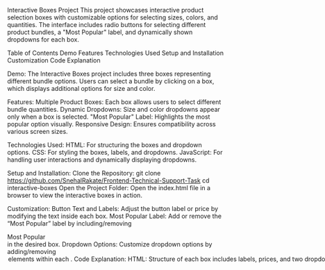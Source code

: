 
Interactive Boxes Project
This project showcases interactive product selection boxes with customizable options for selecting sizes, colors, and quantities. The interface includes radio buttons for selecting different product bundles, a "Most Popular" label, and dynamically shown dropdowns for each box.

Table of Contents
Demo
Features
Technologies Used
Setup and Installation
Customization
Code Explanation

Demo:
The Interactive Boxes project includes three boxes representing different bundle options. Users can select a bundle by clicking on a box, which displays additional options for size and color.

Features:
Multiple Product Boxes: Each box allows users to select different bundle quantities.
Dynamic Dropdowns: Size and color dropdowns appear only when a box is selected.
"Most Popular" Label: Highlights the most popular option visually.
Responsive Design: Ensures compatibility across various screen sizes.

Technologies Used:
HTML: For structuring the boxes and dropdown options.
CSS: For styling the boxes, labels, and dropdowns.
JavaScript: For handling user interactions and dynamically displaying dropdowns.

Setup and Installation:
Clone the Repository:
git clone https://github.com/SnehalRakate/Frontend-Technical-Support-Task
cd interactive-boxes
Open the Project Folder: Open the index.html file in a browser to view the interactive boxes in action.

Customization:
Button Text and Labels: Adjust the button label or price by modifying the text inside each box.
Most Popular Label: Add or remove the “Most Popular” label by including/removing <div class="most-popular">Most Popular</div> in the desired box.
Dropdown Options: Customize dropdown options by adding/removing <option> elements within each <select>.

Code Explanation:
HTML: Structure of each box includes labels, prices, and two dropdown menus.
CSS: Styles for the boxes, labels, and inputs. .option-inputs and .option-labels are initially hidden.
JavaScript: Handles click events to show the dropdowns for the selected box.
